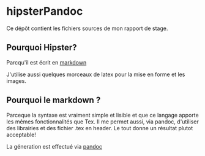 hipsterPandoc
=============

Ce dépôt contient les fichiers sources de mon rapport de stage.

Pourquoi Hipster?
-----------------

Parcqu'il est écrit en [markdown](http://daringfireball.net/projects/markdown/) 

J'utilise aussi quelques morceaux de latex pour la mise en forme et les images.

Pourquoi le markdown ?
----------------------

Parceque la syntaxe est vraiment simple et lisible et que ce langage apporte les mêmes fonctionnalités que Tex. Il me permet aussi, via pandoc, d'utiliser des librairies et des fichier .tex en header. Le tout donne un résultat plutot acceptable!

La géneration est effectué via [pandoc](http://johnmacfarlane.net/pandoc/)
